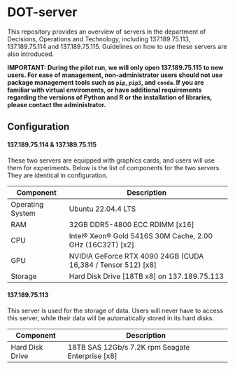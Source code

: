 # DOT-server
This repository provides an overview of servers in the department of Decisions, Operations and Technology, including 137.189.75.113, 137.189.75.114 and 137.189.75.115. Guidelines on how to use these servers are also introduced.

**IMPORTANT: During the pilot run, we will only open 137.189.75.115 to new users. For ease of management, non-administrator users should not use package management tools such as `pip`, `pip3`, and `conda`. If you are familiar with virtual enviroments, or have additional requirements regarding the versions of Python and R or the installation of libraries, please contact the administrator.**

## Configuration

#### 137.189.75.114 & 137.189.75.115
These two servers are equipped with graphics cards, and users will use them for experiments. Below is the list of components for the two servers. They are identical in configuration.

|Component| Description|
|---------|------------|
|Operating System       |Ubuntu 22.04.4 LTS|
|RAM                    |32GB DDR5-4800 ECC RDIMM [x16]|
|CPU|Intel® Xeon® Gold 5416S 30M Cache, 2.00 GHz (16C32T) [x2]|
|GPU|NVIDIA GeForce RTX 4090 24GB (CUDA 16,384 / Tensor 512) [x8]|
|Storage|Hard Disk Drive [18TB x8] on 137.189.75.113|

#### 137.189.75.113
This server is used for the storage of data. Users will never have to access this server, while their data will be automatically stored in its hard disks.

|Component| Description|
|---------|------------|
|Hard Disk Drive|18TB SAS 12Gb/s 7.2K rpm Seagate Enterprise [x8]|
